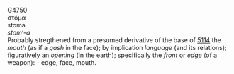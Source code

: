 <body>
  <p>G4750<br>  στόμα  <br> stoma  <br><i>stom‘-a </i><br>Probably stregthened from a presumed derivative of the base of <a href="g5114.htm">5114</a>  the <i>mouth</i> (as if a <i>gash</i> in the face); by implication <i>language</i> (and its relations); figuratively an <i>opening</i> (in the earth); specifically the <i>front</i> or <i>edge</i> (of a weapon): - edge, face, mouth.<br></p>
 </body>